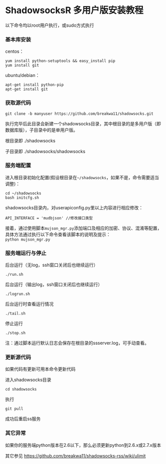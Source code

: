 # ShadowsocksR 多用户版安装教程 #

以下命令均以root用户执行，或sudo方式执行

### 基本库安装 ###
centos： 
```
yum install python-setuptools && easy_install pip
yum install git
```
ubuntu/debian： 
```
apt-get install python-pip
apt-get install git
```

### 获取源代码 ###
`git clone -b manyuser https://github.com/breakwa11/shadowsocks.git`

执行完毕后此目录会新建一个shadowsocks目录，其中根目录的是多用户版（即数据库版），子目录中的是单用户版。

根目录即 ./shadowsocks

子目录即 ./shadowsocks/shadowsocks 


### 服务端配置 ###
进入根目录初始化配置(假设根目录在`~/shadowsocks`，如果不是，命令需要适当调整)：
```
cd ~/shadowsocks
bash initcfg.sh
```

shadowsocks目录内，对userapiconfig.py里以上内容进行相应修改： 
```
API_INTERFACE = 'mudbjson' //修改接口类型
```

接着，通过使用脚本`mujson_mgr.py`添加端口及相应的加密、协议、混淆等配置，具体方法通过执行以下命令查看该脚本的说明及提示：  
`python mujson_mgr.py`

### 服务端运行与停止 ###

后台运行（无log，ssh窗口关闭后也继续运行） 

`./run.sh`

后台运行（输出log，ssh窗口关闭后也继续运行） 

`./logrun.sh`

后台运行时查看运行情况 

`./tail.sh`

停止运行 

`./stop.sh`

注：通过脚本运行默认日志会保存在根目录的ssserver.log，可手动查看。

### 更新源代码 ###
如果代码有更新可用本命令更新代码

进入shadowsocks目录 

`cd shadowsocks` 

执行 

`git pull` 

成功后重启ss服务

### 其它异常 ###
如果你的服务端python版本在2.6以下，那么必须更新python到2.6.x或2.7.x版本

其它参见 https://github.com/breakwa11/shadowsocks-rss/wiki/ulimit